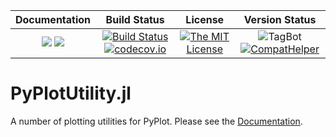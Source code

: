 | **Documentation**                                                 | **Build Status**                                                                                | **License**                                                                                | **Version Status** |
|:-----------------------------------------------------------------:|:-----------------------------------------------------------------------------------------------:| :-----------------------------------------------------------------------------------------------:|:-----------:|
[![](https://img.shields.io/badge/docs-stable-blue.svg)](https://LudwigBoess.github.io/PyPlotUtility.jl/stable) [![](https://img.shields.io/badge/docs-dev-blue.svg)](https://LudwigBoess.github.io/PyPlotUtility.jl/dev) | [![Build Status](https://github.com/LudwigBoess/PyPlotUtility.jl/actions/workflows/jlpkgbutler-ci-master-workflow.yml/badge.svg)](https://github.com/LudwigBoess/PyPlotUtility.jl/actions/workflows/jlpkgbutler-ci-master-workflow.yml) [![codecov.io](https://codecov.io/gh/LudwigBoess/PyPlotUtility.jl/coverage.svg?branch=main)](https://codecov.io/gh/LudwigBoess/PyPlotUtility.jl?branch=main) | [![The MIT License](https://img.shields.io/badge/license-MIT-orange.svg)](LICENSE.md) | ![TagBot](https://github.com/LudwigBoess/PyPlotUtility.jl/workflows/TagBot/badge.svg) [![CompatHelper](https://github.com/LudwigBoess/PyPlotUtility.jl/actions/workflows/jlpkgbutler-compathelper-workflow.yml/badge.svg)](https://github.com/LudwigBoess/PyPlotUtility.jl/actions/workflows/jlpkgbutler-compathelper-workflow.yml) |


# PyPlotUtility.jl

A number of plotting utilities for PyPlot. Please see the [Documentation](https://LudwigBoess.github.io/PyPlotUtility.jl/dev).